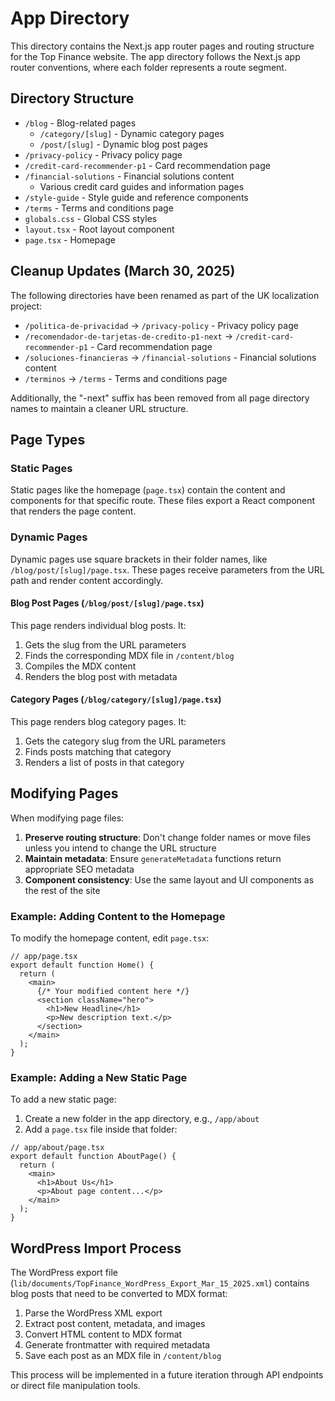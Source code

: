 # App Directory

This directory contains the Next.js app router pages and routing structure for the Top Finance website. The app directory follows the Next.js app router conventions, where each folder represents a route segment.

## Directory Structure

- `/blog` - Blog-related pages
  - `/category/[slug]` - Dynamic category pages
  - `/post/[slug]` - Dynamic blog post pages
- `/privacy-policy` - Privacy policy page
- `/credit-card-recommender-p1` - Card recommendation page
- `/financial-solutions` - Financial solutions content
  - Various credit card guides and information pages
- `/style-guide` - Style guide and reference components
- `/terms` - Terms and conditions page
- `globals.css` - Global CSS styles
- `layout.tsx` - Root layout component
- `page.tsx` - Homepage

## Cleanup Updates (March 30, 2025)

The following directories have been renamed as part of the UK localization project:

- `/politica-de-privacidad` → `/privacy-policy` - Privacy policy page
- `/recomendador-de-tarjetas-de-credito-p1-next` → `/credit-card-recommender-p1` - Card recommendation page
- `/soluciones-financieras` → `/financial-solutions` - Financial solutions content
- `/terminos` → `/terms` - Terms and conditions page

Additionally, the "-next" suffix has been removed from all page directory names to maintain a cleaner URL structure.

## Page Types

### Static Pages

Static pages like the homepage (`page.tsx`) contain the content and components for that specific route. These files export a React component that renders the page content.

### Dynamic Pages

Dynamic pages use square brackets in their folder names, like `/blog/post/[slug]/page.tsx`. These pages receive parameters from the URL path and render content accordingly.

#### Blog Post Pages (`/blog/post/[slug]/page.tsx`)

This page renders individual blog posts. It:

1. Gets the slug from the URL parameters
2. Finds the corresponding MDX file in `/content/blog`
3. Compiles the MDX content
4. Renders the blog post with metadata

#### Category Pages (`/blog/category/[slug]/page.tsx`)

This page renders blog category pages. It:

1. Gets the category slug from the URL parameters
2. Finds posts matching that category
3. Renders a list of posts in that category

## Modifying Pages

When modifying page files:

1. **Preserve routing structure**: Don't change folder names or move files unless you intend to change the URL structure
2. **Maintain metadata**: Ensure `generateMetadata` functions return appropriate SEO metadata
3. **Component consistency**: Use the same layout and UI components as the rest of the site

### Example: Adding Content to the Homepage

To modify the homepage content, edit `page.tsx`:

```tsx
// app/page.tsx
export default function Home() {
  return (
    <main>
      {/* Your modified content here */}
      <section className="hero">
        <h1>New Headline</h1>
        <p>New description text.</p>
      </section>
    </main>
  );
}
```

### Example: Adding a New Static Page

To add a new static page:

1. Create a new folder in the app directory, e.g., `/app/about`
2. Add a `page.tsx` file inside that folder:

```tsx
// app/about/page.tsx
export default function AboutPage() {
  return (
    <main>
      <h1>About Us</h1>
      <p>About page content...</p>
    </main>
  );
}
```

## WordPress Import Process

The WordPress export file (`lib/documents/TopFinance_WordPress_Export_Mar_15_2025.xml`) contains blog posts that need to be converted to MDX format:

1. Parse the WordPress XML export
2. Extract post content, metadata, and images
3. Convert HTML content to MDX format
4. Generate frontmatter with required metadata
5. Save each post as an MDX file in `/content/blog`

This process will be implemented in a future iteration through API endpoints or direct file manipulation tools.
